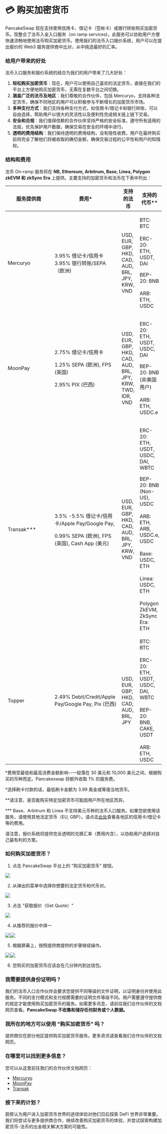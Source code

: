 # 💳 购买加密货币

PancakeSwap 现在支持使用信用卡、借记卡（签帐卡）或银行转账购买加密货币。现整合了法币入金入口服务（on ramp services)，此服务可以协助用户方便快速流畅地使用法币购买加密货币。使用我们的法币入口报价系统，用户可以在提出报价的 Web3 服务提供商中比对，从中挑选最好的汇率。

### 给用户带来的好处

法币入口服务和报价系统的结合为我们的用户带来了几大好处：

1. **轻松购买加密货币**：现在，用户可以使用自己喜欢的法定货币，直接在我们的平台上方便地购买加密货币，无需在复数平台之间切换。
2. **涵盖广泛的法币及地区**：我们尊敬的合作伙伴，包括 Mercuryo，支持各种法定货币，确保不同地区的用户可以积极参与不断增长的加密货币市场。
3. **多种支付方式**：我们支持各种支付方式，如信用卡/借记卡和银行转账，可以自由选择，帮助用户以很大的灵活性以及便利性完成相关链上链下交易。
4. **安全和合规**：我们值得信赖的合作伙伴坚持严格的安全标准，遵守所有适用的法规，优先保护用户数据，确保交易在安全的环境中进行。
5. **透明的费用结构**：我们保持透明的费用结构，没有隐性收费。用户在最终购买前将完全了解他们将被收取的确切金额，确保交易过程的公平性和用户的知情权。

### 结构和费用&#x20;

法币 On-ramp 服务将在 **NB, Ethereum, Arbitrum, Base, Linea, Polygon zkEVM 和 zkSync Era** 上提供。主要支持的加密货币和法币在下表中列出：

<table><thead><tr><th width="137">服务提供商</th><th width="203">费用*</th><th>支持的法币</th><th>支持的代币**</th></tr></thead><tbody><tr><td>Mercuryo</td><td>3.95% 借记卡/信用卡 3.95% 银行转账/SEPA （欧洲)</td><td>USD, EUR, GBP, HKD, CAD, AUD, BRL, JPY, KRW, VND</td><td><p>BTC: BTC<br><br>ERC-20: ETH, USDT, DAI</p><p></p><p>BEP-20: BNB<br><br>ARB: ETH, USDC</p></td></tr><tr><td>MoonPay</td><td><p>2.75% 借记卡/信用卡</p><p>1.25% SEPA (欧洲), FPS (英国)</p><p>2.95%  PIX (巴西)</p></td><td>USD, EUR, GBP, HKD, CAD, AUD, BRL, JPY, KRW, TWD, IDR, VND</td><td><p>ERC-20: ETH, USDT, USDC,  DAI </p><p></p><p>BEP-20: BNB (非美国用户)<br><br>ARB: ETH, USDC.e</p></td></tr><tr><td>Transak***</td><td><p>3.5% -5.5% 借记卡/信用卡/Apple Pay/Google Pay,</p><p>0.99% SEPA (欧洲), FPS (英国), Cash App (美元)</p></td><td>USD, EUR, GBP, HKD, CAD, AUD, BRL, JPY, KRW, VND</td><td><p>ERC-20: ETH, USDT, USDC, DAI, WBTC<br></p><p>BEP-20: BNB (Non-US), USDC<br><br>ARB: ETH, ARB, USDC.e, USDC<br><br>Base: USDC, ETH<br><br>Linea: USDC, ETH<br><br>Polygon ZkEVM, ZkSync Era: ETH</p></td></tr><tr><td>Topper</td><td>2.49%  Debit/Credit/Apple Pay/Google Pay, Pix (巴西)</td><td>USD, EUR, GBP, HKD, CAD, AUD, BRL, JPY</td><td>BTC: BTC<br><br>ERC-20: ETH, USDT, USDC, DAI, WBTC<br><br>BEP-20: BNB, CAKE, USDT<br><br>ARB: ETH, USDC</td></tr></tbody></table>

\*费用受最低和最高消费金额影响--一般落在 30 美元和 10,000 美元之间，根据购买的币种而定。Pancakeswap 将额外收取 1% 的服务费。

\*选择刷卡付款的话，最低刷卡金额为 3.99 美金或等值当地货币。&#x20;

\*\*请注意，是否能购买特定加密货币可能因用户所在地区而异。

&#x20;\*\*\* Base、Arbitrum 和 Linea 不支持美元币种的法币入口服务。如果您欲使用该服务，请使用其他法定货币（EU, GBP）。请点击[此处](https://transak.notion.site/On-Ramp-Payment-Methods-Fees-Other-Details-b0761634feed4b338a69f4f186d906a5)查看各地区的信用卡/借记卡等的费用。

请注意，报价系统将提供完全透明的兑换汇率（费用内含），以协助用户选择对自己最有利的方案。

### 如何购买加密货币？

1. 点击 PancakeSwap 平台上的 "购买加密货币" 按钮。

![](<../.gitbook/assets/image (9).png>)

2. 从弹出的菜单中选择你想要的法定货币和代币对。

![](<../.gitbook/assets/image (12).png>)

3. 点击 "获取报价（Get Quote）"

![](<../.gitbook/assets/image (6) (1).png>)

4. 从推荐的报价中择一

![](<../.gitbook/assets/image (10).png>)![](<../.gitbook/assets/image (7) (1).png>)

5. 根据屏幕上，按照提供商提供的步骤继续操作。

![](<../.gitbook/assets/image (11).png>)![](<../.gitbook/assets/image (8) (1).png>)

6. 您购买的加密货币应该会在几分钟内到达钱包。

### 我需要提供身份证明吗？&#x20;

我们的法币入口合作伙伴会要求您提供不同等级的文件证明，以证明身份并使用此服务。不同的支付模式和支付规模需要的证明文件等级不同。用户需要遵守提供商的规定才能使用购买加密货币的服务。如需更多讯息，请前往我们合作伙伴的文档网页查看。**PancakeSwap 不收集和储存任何财务或个人数据。**

### 我所在的地方可以使用 "购买加密货币" 吗？

提供商仅在部分地区提供购买加密货币服务。更多资讯请查看我们合作伙伴的文档网页。

### 在哪里可以找到更多信息？&#x20;

您可以从这里前往我们的合作伙伴文档网页：&#x20;

* [Mercuryo](https://help.mercuryo.io/en/articles/6122838-on-and-off-ramps)
* [MoonPay](https://support.moonpay.com/hc/en-gb/sections/360003486437-Buying-Cryptocurrency-)
* [Transak](https://support.transak.com/en/collections/3985810-customer-help-center)

### 接下来的计划？&#x20;

厨房认为用户进入加密货币世界的途径体验对他们日后探索 DeFi 世界非常重要。我们将尝试与更多提供商合作，继续改善购买加密货币的体验，并尝试探索构建加密货币-法币的出金相关解决方案的可能性。

